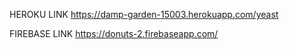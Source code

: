 HEROKU LINK
https://damp-garden-15003.herokuapp.com/yeast

FIREBASE LINK
https://donuts-2.firebaseapp.com/
